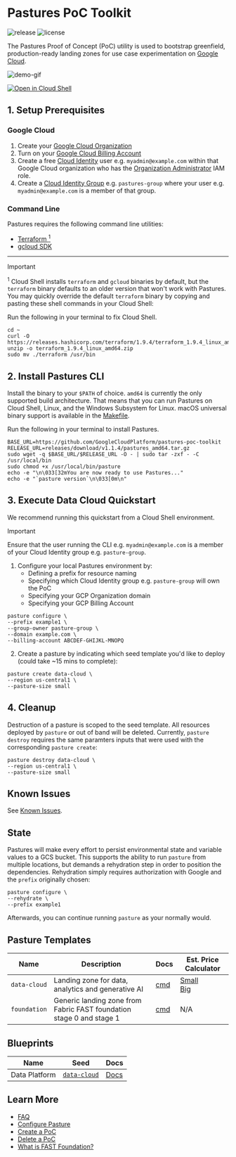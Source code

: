 # Pastures PoC Toolkit

![release](https://img.shields.io/github/v/release/googlecloudplatform/pastures-poc-toolkit) ![license](https://img.shields.io/github/license/GoogleCloudPlatform/pastures-poc-toolkit)

The Pastures Proof of Concept (PoC) utility is used to bootstrap greenfield, production-ready landing zones for use case experimentation on [Google Cloud](https://cloud.google.com/).

![demo-gif](assets/demo.gif)

[![Open in Cloud Shell](https://gstatic.com/cloudssh/images/open-btn.svg)](https://shell.cloud.google.com/cloudshell/editor?cloudshell_git_repo=http://github.com/GoogleCloudPlatform/pastures-poc-toolkit.git)

## 1. Setup Prerequisites

### Google Cloud
1. Create your [Google Cloud Organization](https://cloud.google.com/resource-manager/docs/cloud-platform-resource-hierarchy#organizations)
2. Turn on your [Google Cloud Billing Account](https://cloud.google.com/billing/docs/how-to/manage-billing-account)
3. Create a free [Cloud Identity](https://support.google.com/cloudidentity/answer/7389973) user e.g. `myadmin@example.com` within that Google Cloud organization who has the [Organization Administrator](https://cloud.google.com/iam/docs/understanding-roles#resourcemanager.organizationAdmin) IAM role.
4. Create a [Cloud Identity Group](https://support.google.com/cloudidentity/answer/9400082) e.g. `pastures-group` where your user e.g. `myadmin@example.com` is a member of that group.

### Command Line
Pastures requires the following command line utilities:
- [Terraform <sup>1</sup>](https://developer.hashicorp.com/terraform/install)
- [gcloud SDK](https://cloud.google.com/sdk/docs/install)

<hr>

> [!IMPORTANT]
 <sup>1</sup> Cloud Shell installs `terraform` and `gcloud` binaries by default, but the `terraform` binary defaults to an older version that won't work with Pastures. You may quickly override the default `terraform` binary by copying and pasting these shell commands in your Cloud Shell:

Run the following in your terminal to fix Cloud Shell.

```shell
cd ~
curl -O https://releases.hashicorp.com/terraform/1.9.4/terraform_1.9.4_linux_amd64.zip
unzip -o terraform_1.9.4_linux_amd64.zip
sudo mv ./terraform /usr/bin
```

## 2. Install Pastures CLI

Install the binary to your `$PATH` of choice. `amd64` is currently the only supported build architecture. That means that you can run Pastures on Cloud Shell, Linux, and the Windows Subsystem for Linux. macOS universal binary support is available in the [Makefile](Makefile).

Run the following in your terminal to install Pastures.
<!-- x-release-please-start-version -->
```shell
BASE_URL=https://github.com/GoogleCloudPlatform/pastures-poc-toolkit
RELEASE_URL=releases/download/v1.1.4/pastures_amd64.tar.gz
sudo wget -q $BASE_URL/$RELEASE_URL -O - | sudo tar -zxf - -C /usr/local/bin
sudo chmod +x /usr/local/bin/pasture
echo -e "\n\033[32mYou are now ready to use Pastures..."
echo -e "`pasture version`\n\033[0m\n"
```
<!-- x-release-please-end -->

## 3. Execute Data Cloud Quickstart

We recommend running this quickstart from a Cloud Shell environment.

> [!IMPORTANT]
Ensure that the user running the CLI e.g. `myadmin@example.com` is a member of your Cloud Identity group e.g. `pasture-group`.

1. Configure your local Pastures environment by:
    - Defining a prefix for resource naming
    - Specifying which Cloud Identity group e.g. `pasture-group` will own the PoC
    - Specifying your GCP Organization domain
    - Specifying your GCP Billing Account

```shell
pasture configure \
--prefix example1 \
--group-owner pasture-group \
--domain example.com \
--billing-account ABCDEF-GHIJKL-MNOPQ
```

2. Create a pasture by indicating which seed template you'd like to deploy (could take ~15 mins to complete):

```shell
pasture create data-cloud \
--region us-central1 \
--pasture-size small
```

## 4. Cleanup

Destruction of a pasture is scoped to the seed template. All resources deployed by `pasture` or out of band will be deleted. Currently, `pasture destroy` requires the same paramters inputs that were used with the corresponding `pasture create`:

<!-- TODO Do we need --pasture-size during destroy? Won't region be enough? Isn't one seed deployable per region? -->

```shell
pasture destroy data-cloud \
--region us-central1 \
--pasture-size small
```

## Known Issues

See [Known Issues](docs/known_issues.md).

## State

Pastures will make every effort to persist environmental state and variable values to a GCS bucket. This supports the ability to run `pasture` from multiple locations, but demands a rehydration step in order to position the dependencies. Rehydration simply requires authorization with Google and the `prefix` originally chosen:

```shell
pasture configure \
--rehydrate \
--prefix example1
```

Afterwards, you can continue running `pasture` as your normally would.

## Pasture Templates

| Name | Description | Docs | Est. Price Calculator |
| ---- | ----------- | ---- | --------------------- |
| `data-cloud` | Landing zone for data, analytics and generative AI | [cmd](docs/pasture_create_data-cloud.md) | [Small](https://cloud.google.com/products/calculator-legacy#id=5c5c2811-605e-4bdd-94f6-d1c9a19defd5)<br>[Big](https://cloud.google.com/products/calculator-legacy#id=ab352e16-69de-4726-8e91-f1fe0475c3dc) |
| `foundation` | Generic landing zone from Fabric FAST foundation stage 0 and stage 1 | [cmd](docs/pasture_create_foundation.md) | N/A |

## Blueprints

| Name | Seed | Docs |
| ---- | ---- | ---- |
| Data Platform | [`data-cloud`](docs/pasture_create_data-cloud.md) | [Docs](https://github.com/GoogleCloudPlatform/cloud-foundation-fabric/tree/master/blueprints/data-solutions/data-platform-foundations) |

## Learn More

- [FAQ](docs/faq.md)
- [Configure Pasture](docs/pasture_configure.md)
- [Create a PoC](docs/pasture_create.md)
- [Delete a PoC](docs/pasture_destroy.md)
- [What is FAST Foundation?](https://github.com/GoogleCloudPlatform/cloud-foundation-fabric/blob/master/fast/README.md)
